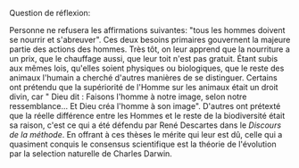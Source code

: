 Question de réflexion: 

Personne ne refusera les affirmations suivantes: "tous les hommes doivent se nourrir et s'abreuver". Ces deux besoins primaires gouvernent la majeure partie des actions des hommes. Très tôt, on leur apprend que la nourriture a un prix, que le chauffage aussi, que leur toit n'est pas gratuit. Étant subis aux mêmes lois, qu'elles soient physiques ou biologiques, que le reste des animaux l'humain a cherché d'autres manières de se distinguer. Certains ont prétendu que la supériorité de l'Homme sur les animaux était un droit divin, car " Dieu dit : Faisons l'homme à notre image, selon notre ressemblance... Et Dieu créa l'homme à son image". D'autres ont prétexté que la réelle différence entre les Hommes et le reste de la biodiversité était sa raison, c'est ce qui a été défendu par René Descartes dans le *Discours de la méthode*. En offrant à ces thèses le mérite qui leur est dû, celle qui a quasiment conquis le consensus scientifique est la théorie de l'évolution par la selection naturelle de Charles Darwin. 
<!--stackedit_data:
eyJoaXN0b3J5IjpbMTk2MTYxNDEwOV19
-->